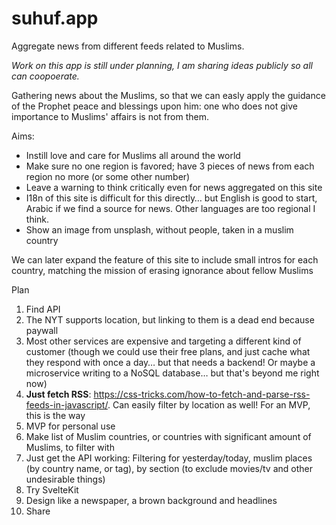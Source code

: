 # suhuf.app
Aggregate news from different feeds related to Muslims.

*Work on this app is still under planning, I am sharing ideas publicly so all can coopoerate.*

Gathering news about the Muslims, so that we can easly apply the guidance of the Prophet peace and blessings upon him: one who does not give importance to Muslims' affairs is not from them. 

Aims:
- Instill love and care for Muslims all around the world
- Make sure no one region is favored; have 3 pieces of news from each region no more (or some other number)
- Leave a warning to think critically even for news aggregated on this site
- I18n of this site is difficult for this directly… but English is good to start, Arabic if we find a source for news. Other languages are too regional I think.
- Show an image from unsplash, without people, taken in a muslim country

We can later expand the feature of this site to include small intros for each country, matching the mission of erasing ignorance about fellow Muslims

Plan
1. Find API
  2.  The NYT supports location, but linking to them is a dead end because paywall
  3.  Most other services are expensive and targeting a different kind of customer (though we could use their free plans, and just cache what they respond with once a day… but that needs a backend! Or maybe a microservice writing to a NoSQL database… but that's beyond me right now)
  4.  **Just fetch RSS**: https://css-tricks.com/how-to-fetch-and-parse-rss-feeds-in-javascript/. Can easily filter by location as well! For an MVP, this is the way
3. MVP for personal use
  3. Make list of Muslim countries, or countries with significant amount of Muslims, to filter with
  1. Just get the API working: Filtering for yesterday/today, muslim places (by country name, or tag), by section (to exclude movies/tv and other undesirable things)
  3. Try SvelteKit
4. Design like a newspaper, a brown background and headlines
5. Share
